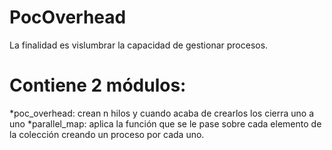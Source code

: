 # PocOverhead
La finalidad es vislumbrar la capacidad de gestionar procesos.

Contiene 2 módulos:
===================
*poc_overhead: crean n hilos y cuando acaba de crearlos los cierra uno a uno
*parallel_map: aplica la función que se le pase sobre cada elemento de la colección creando un proceso por cada uno.
